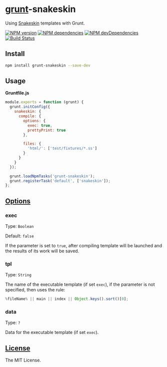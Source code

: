 # [grunt](http://gruntjs.com/)-snakeskin

Using [Snakeskin](https://github.com/SnakeskinTpl/Snakeskin) templates with Grunt.

[![NPM version](http://img.shields.io/npm/v/grunt-snakeskin.svg?style=flat)](http://badge.fury.io/js/grunt-snakeskin)
[![NPM dependencies](http://img.shields.io/david/SnakeskinTpl/grunt-snakeskin.svg?style=flat)](https://david-dm.org/SnakeskinTpl/grunt-snakeskin)
[![NPM devDependencies](http://img.shields.io/david/dev/SnakeskinTpl/grunt-snakeskin.svg?style=flat)](https://david-dm.org/SnakeskinTpl/grunt-snakeskin#info=devDependencies&view=table)
[![Build Status](http://img.shields.io/travis/SnakeskinTpl/grunt-snakeskin.svg?style=flat&branch=master)](https://travis-ci.org/SnakeskinTpl/grunt-snakeskin)

## Install

```bash
npm install grunt-snakeskin --save-dev
```

## Usage

**Gruntfile.js**

```js
module.exports = function (grunt) {
  grunt.initConfig({
    snakeskin: {
      compile: {
        options: {
          exec: true,
          prettyPrint: true
        },

        files: {
          'html/': ['test/fixtures/*.ss']
        }
      }
    }
  });

  grunt.loadNpmTasks('grunt-snakeskin');
  grunt.registerTask('default', ['snakeskin']);
};
```

## [Options](https://github.com/SnakeskinTpl/Snakeskin/wiki/compile#opt_params)

### exec

Type: `Boolean`

Default: `false`

If the parameter is set to `true`, after compiling template will be launched and the results of its work will be saved.

### tpl

Type: `String`

The name of the executable template (if set `exec`), if the parameter is not specified, then uses the rule:

```js
%fileName% || main || index || Object.keys().sort()[0];
```

### data

Type: `?`

Data for the executable template (if set `exec`).

## [License](https://github.com/SnakeskinTpl/grunt-snakeskin/blob/master/LICENSE)

The MIT License.
